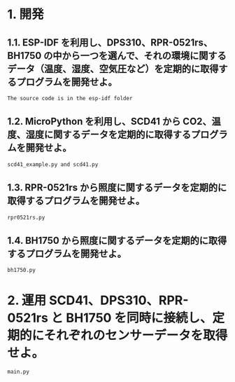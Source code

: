 # 1. 開発

## 1.1. ESP-IDF を利用し、DPS310、RPR-0521rs、BH1750 の中から一つを選んで、それの環境に関するデータ（温度、湿度、空気圧など）を定期的に取得するプログラムを開発せよ。

    The source code is in the esp-idf folder

## 1.2. MicroPython を利用し、SCD41 から CO2、温度、湿度に関するデータを定期的に取得するプログラムを開発せよ。

    scd41_example.py and scd41.py

## 1.3. RPR-0521rs から照度に関するデータを定期的に取得するプログラムを開発せよ。

    rpr0521rs.py

## 1.4. BH1750 から照度に関するデータを定期的に取得するプログラムを開発せよ。

    bh1750.py

# 2. 運用 SCD41、DPS310、RPR-0521rs と BH1750 を同時に接続し、定期的にそれぞれのセンサーデータを取得せよ。

    main.py
